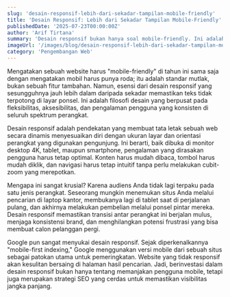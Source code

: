 ```yaml
---
slug: 'desain-responsif-lebih-dari-sekadar-tampilan-mobile-friendly'
title: 'Desain Responsif: Lebih dari Sekadar Tampilan Mobile-Friendly'
publishedDate: '2025-07-23T00:00:00Z'
author: 'Arif Tirtana'
summary: 'Desain responsif bukan hanya soal mobile-friendly. Ini adalah filosofi desain yang berpusat pada fleksibilitas, aksesibilitas, dan pengalaman pengguna yang konsisten.'
imageUrl: '/images/blog/desain-responsif-lebih-dari-sekadar-tampilan-mobile-friendly.png'
category: 'Pengembangan Web'
---
```


Mengatakan sebuah website harus "mobile-friendly" di tahun ini sama saja dengan mengatakan mobil harus punya roda; itu adalah standar mutlak, bukan sebuah fitur tambahan. Namun, esensi dari desain responsif yang sesungguhnya jauh lebih dalam daripada sekadar memastikan teks tidak terpotong di layar ponsel. Ini adalah filosofi desain yang berpusat pada fleksibilitas, aksesibilitas, dan pengalaman pengguna yang konsisten di seluruh spektrum perangkat.

Desain responsif adalah pendekatan yang membuat tata letak sebuah web secara dinamis menyesuaikan diri dengan ukuran layar dan orientasi perangkat yang digunakan pengunjung. Ini berarti, baik dibuka di monitor desktop 4K, tablet, maupun smartphone, pengalaman yang dirasakan pengguna harus tetap optimal. Konten harus mudah dibaca, tombol harus mudah diklik, dan navigasi harus tetap intuitif tanpa perlu melakukan cubit-zoom yang merepotkan.

Mengapa ini sangat krusial? Karena audiens Anda tidak lagi terpaku pada satu jenis perangkat. Seseorang mungkin menemukan situs Anda melalui pencarian di laptop kantor, membukanya lagi di tablet saat di perjalanan pulang, dan akhirnya melakukan pembelian melalui ponsel pintar mereka. Desain responsif memastikan transisi antar perangkat ini berjalan mulus, menjaga konsistensi brand, dan menghilangkan potensi frustrasi yang bisa membuat calon pelanggan pergi.

Google pun sangat menyukai desain responsif. Sejak diperkenalkannya "mobile-first indexing," Google menggunakan versi mobile dari sebuah situs sebagai patokan utama untuk pemeringkatan. Website yang tidak responsif akan kesulitan bersaing di halaman hasil pencarian. Jadi, berinvestasi dalam desain responsif bukan hanya tentang memanjakan pengguna mobile, tetapi juga merupakan strategi SEO yang cerdas untuk memastikan visibilitas jangka panjang.

